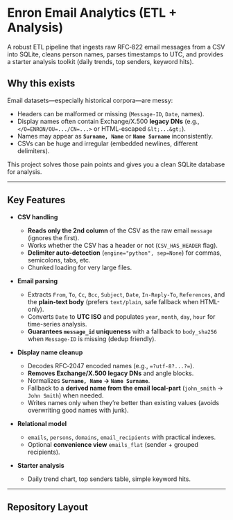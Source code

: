 # Enron Email Analytics (ETL + Analysis)

A robust ETL pipeline that ingests raw RFC‑822 email messages from a CSV into SQLite, cleans person names, parses timestamps to UTC, and provides a starter analysis toolkit (daily trends, top senders, keyword hits).

## Why this exists

Email datasets—especially historical corpora—are messy:
- Headers can be malformed or missing (`Message-ID`, `Date`, names).
- Display names often contain Exchange/X.500 **legacy DNs** (e.g., `</O=ENRON/OU=.../CN=...>` or HTML-escaped `&lt;...&gt;`).
- Names may appear as **`Surname, Name`** or **`Name Surname`** inconsistently.
- CSVs can be huge and irregular (embedded newlines, different delimiters).

This project solves those pain points and gives you a clean SQLite database for analysis.

---

## Key Features

- **CSV handling**
  - **Reads only the 2nd column** of the CSV as the raw email `message` (ignores the first).
  - Works whether the CSV has a header or not (`CSV_HAS_HEADER` flag).
  - **Delimiter auto-detection** (`engine="python", sep=None`) for commas, semicolons, tabs, etc.
  - Chunked loading for very large files.

- **Email parsing**
  - Extracts `From`, `To`, `Cc`, `Bcc`, `Subject`, `Date`, `In-Reply-To`, `References`, and the **plain-text body** (prefers `text/plain`, safe fallback when HTML-only).
  - Converts `Date` to **UTC ISO** and populates `year`, `month`, `day`, `hour` for time-series analysis.
  - **Guarantees `message_id` uniqueness** with a fallback to `body_sha256` when `Message-ID` is missing (dedup friendly).

- **Display name cleanup**
  - Decodes RFC‑2047 encoded names (e.g., `=?utf-8?...?=`).
  - **Removes Exchange/X.500 legacy DNs** and angle blocks.
  - Normalizes **`Surname, Name` → `Name Surname`**.
  - Fallback to a **derived name from the email local-part** (`john_smith` → `John Smith`) when needed.
  - Writes names only when they’re better than existing values (avoids overwriting good names with junk).

- **Relational model**
  - `emails`, `persons`, `domains`, `email_recipients` with practical indexes.
  - Optional **convenience view** `emails_flat` (sender + grouped recipients).

- **Starter analysis**
  - Daily trend chart, top senders table, simple keyword hits.

---

## Repository Layout

